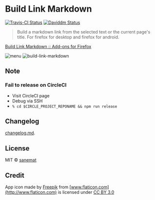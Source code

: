 # Build Link Markdown

[![Travis-CI Status][travis-image]][travis-url] [![Daviddm Status][daviddm-image]][daviddm-url]

> Build a markdown link from the selected text or the current page's title. For firefox for desktop and firefox for android.

[Build Link Markdown :: Add-ons for Firefox](https://addons.mozilla.org/addon/build-link-markdown/)

![menu](https://cloud.githubusercontent.com/assets/75448/12750359/08de0004-c9fa-11e5-86ee-fcbfd87ea70a.png)
![build-link-markdown](https://cloud.githubusercontent.com/assets/75448/12750356/031a6ad6-c9fa-11e5-94b0-efe238b82e9f.png)


## Note

### Fail to release on CircleCI

* Visit CircleCI page
* Debug via SSH
* `% cd $CIRCLE_PROJECT_REPONAME && npm run release`


## Changelog

[changelog.md](./changelog.md).


## License

MIT © [sanemat](http://sane.jp)


## Credit

App icon made by [Freepik](http://www.freepik.com) from [www.flaticon.com](http://www.flaticon.com) is licensed under [CC BY 3.0](http://creativecommons.org/licenses/by/3.0/)


[travis-url]: https://travis-ci.org/dogwalk/firefox-build-link-markdown
[travis-image]: https://img.shields.io/travis/dogwalk/firefox-build-link-markdown/master.svg?style=flat-square&label=travis
[daviddm-url]: https://david-dm.org/dogwalk/firefox-build-link-markdown
[daviddm-image]: https://img.shields.io/david/dogwalk/firefox-build-link-markdown.svg?style=flat-square
